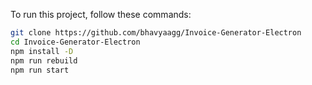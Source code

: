 To run this project, follow these commands:
```bash
git clone https://github.com/bhavyaagg/Invoice-Generator-Electron
cd Invoice-Generator-Electron
npm install -D
npm run rebuild
npm run start
```
